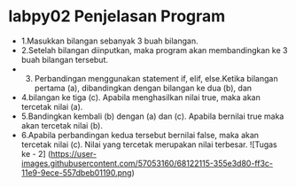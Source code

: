 # labpy02 Penjelasan Program
* 1.Masukkan bilangan sebanyak 3 buah bilangan.
* 2.Setelah bilangan diinputkan, maka program akan membandingkan ke 3 buah bilangan tersebut.
* 3. Perbandingan menggunakan statement if, elif, else.Ketika bilangan pertama (a), dibandingkan dengan bilangan ke dua (b), dan
* 4.bilangan ke tiga (c). Apabila menghasilkan nilai true, maka akan tercetak nilai (a).
* 5.Bandingkan kembali (b) dengan (a) dan (c). Apabila bernilai true maka akan tercetak nilai (b).
* 6.Apabila perbandingan kedua tersebut bernilai false, maka akan tercetak nilai (c). Nilai yang tercetak merupakan nilai terbesar.
![Tugas ke - 2] (https://user-images.githubusercontent.com/57053160/68122115-355e3d80-ff3c-11e9-9ece-557dbeb01190.png)
